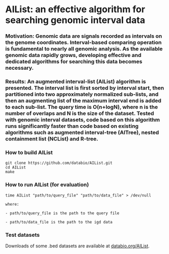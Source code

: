 # AIList: an effective algorithm for searching genomic interval data 

### Motivation: Genomic data are signals recorded as intervals on the genome coordinates. Interval-based comparing operation is fundamental to nearly all genomic analysis. As the available genomic data rapidly grows, developing effective and dedicated algorithms for searching this data becomes necessary. 

### Results: An augmented interval-list (AIList) algorithm is presented. The interval list is first sorted by interval start, then partitioned into two approximately normalized sub-lists, and then an augmenting list of the maximum interval end  is added to each sub-list. The query time is O(n+logN), where n is the number of overlaps and N is the size of the dataset. Tested with genomic interval datasets,  code based on this algorithm runs significantly faster than code based on existing algorithms such as augmented interval-tree (AITree), nested containment list (NCList) and R-tree.  

### How to build AIList

```
git clone https://github.com/databio/AIList.git
cd AIList
make
```

### How to run AIList (for evaluation)

```
time AIList "path/to/query_file" "path/to/data_file" > /dev/null

where:

- path/to/query_file is the path to the query file

- path/to/data_file is the path to the igd data

```

### Test datasets

Downloads of some .bed datasets are available at [databio.org/AIList](http://big.databio.org/AIList).

